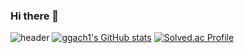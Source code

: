 ### Hi there 👋

<!--
**ggach1/ggach1** is a ✨ _special_ ✨ repository because its `README.md` (this file) appears on your GitHub profile.

Here are some ideas to get you started:

- 🔭 I’m currently working on ...
- 🌱 I’m currently learning ...
- 👯 I’m looking to collaborate on ...
- 🤔 I’m looking for help with ...
- 💬 Ask me about ...
- 📫 How to reach me: ...
- 😄 Pronouns: ...
- ⚡ Fun fact: ...
-->
![header](https://capsule-render.vercel.app/api?type=Waving&color=4e63d6&height=200&section=header&text=ggach1_dream&fontSize=50&animation=fadeIn&fontColor=DDDDDD)
[![ggach1's GitHub stats](https://github-readme-stats.vercel.app/api?username=ggach1)](https://github.com/anuraghazra/github-readme-stats)
[![Solved.ac Profile](http://mazassumnida.wtf/api/generate_badge?boj=https://github.com/ggach1/ggach1.git)](https://solved.ac/https://github.com/ggach1/ggach1.git)<br/>
